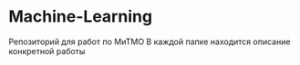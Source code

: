 # Machine-Learning
Репозиторий для работ по МиТМО
В каждой папке находится описание конкретной работы
